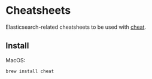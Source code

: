 # Cheatsheets

Elasticsearch-related cheatsheets to be used with [cheat](https://github.com/cheat/cheat).

## Install

MacOS:

```
brew install cheat
```
